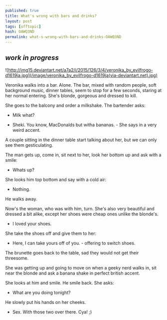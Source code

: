 ```yaml
---
published: true
title: What's wrong with bars and drinks?
layout: post
tags: [offtopic]
hash: OAWQ3ND
permalink: what-s-wrong-with-bars-and-drinks-OAWQ3ND
---
```

## *work in progress*

![http://img15.deviantart.net/a7a2/i/2015/126/3/4/veronika_by_evilfrogo-d1619ja.jpg](/image/veronika_by_evilfrogo-d1619ja(via-deviantart.net).jpg)

Veronika walks into a bar. Alone. The bar, mixed with random people, soft background music, dinner tables, seem to stop for a few seconds, staring at her normal entering. She's blonde, gorgeous and dressed to kill.

She goes to the balcony and order a milkshake. The bartender asks:

- Milk what?

- Sheki. You know, MacDonalds but witha bananas. - She says in a very weird accent.

A couple sitting in the dinner table start talking about her, but we can only see them gesticulating.

The man gets up, come in, sit next to her, look her bottom up and ask with a smile:

- Whats up?

She looks him top bottom and say with a cold air:

- Nothing.

He walks away.

Now's the woman, who was with him, turn. She's also very beautiful and dressed a bit alike, except her shoes were cheap ones unlike the blonde's.

- I loved your shoes.

She take the shoes off and give them to her:

- Here, I can take yours off of you. - offering to switch shoes.

The brunette goes back to the table, sad they would not get their threesome.

She was getting up and going to move on when a geeky nerd walks in, sit near the blonde and ask a banana shake in perfect british accent.

She looks at him and smile. He smile back. She asks:

- What are you doing tonight?

He slowly put his hands on her cheeks.

- Sex. With those two over there. Cya! ;)
